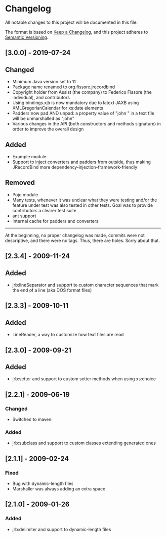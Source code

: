 # Changelog
All notable changes to this project will be documented in this file.

The format is based on [Keep a Changelog](https://keepachangelog.com/en/1.0.0/),
and this project adheres to [Semantic Versioning](https://semver.org/spec/v2.0.0.html).

## [3.0.0] - 2019-07-24
## Changed
- Minimum Java version set to 11
- Package name renamed to org.fissore.jrecordbind
- Copyright holder from Assist (the company) to Federico Fissore (the individual), and contributors
- Using bindings.xjb is now mandatory due to latext JAXB using XMLGregorianCalendar for xs:date elements
- Padders now pad AND unpad: a property value of "john   " in a text file will be unmarshalled as "john"
- Various changes in the API (both constructors and methods signature) in order to improve the overall design
## Added
- Example module
- Support to inject converters and padders from outside, thus making JRecordBind more dependency-injection-framework-friendly
## Removed
- Pojo module
- Many tests, whenever it was unclear what they were testing and/or the feature under test was also tested in other tests. Goal was to provide contributors a clearer test suite
- ant support
- Internal cache for padders and converters

- - -
At the beginning, no proper changelog was made, commits were not descriptive, and there were no tags. Thus, there are holes. Sorry about that.

## [2.3.4] - 2009-11-24
## Added
- jrb:lineSeparator and support to custom character sequences that mark the end of a line (aka DOS format files)

## [2.3.3] - 2009-10-11
## Added
- LineReader, a way to customize how text files are read

## [2.3.0] - 2009-09-21
## Added
- jrb:setter and support to custom setter methods when using xs:choice

## [2.2.1] - 2009-06-19
### Changed
- Switched to maven
### Added
- jrb:subclass and support to custom classes extending generated ones

## [2.1.1] - 2009-02-24
### Fixed
- Bug with dynamic-length files
- Marshaller was always adding an extra space

## [2.1.0] - 2009-01-26
### Added
- jrb:delimiter and support to dynamic-length files
